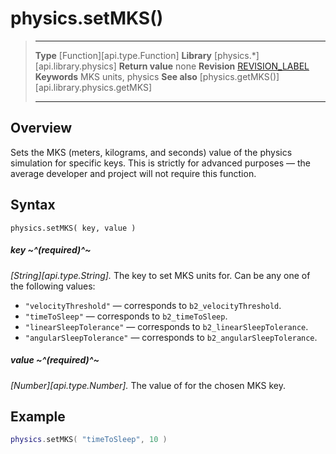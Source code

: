 
# physics.setMKS()

> --------------------- ------------------------------------------------------------------------------------------
> __Type__              [Function][api.type.Function]
> __Library__           [physics.*][api.library.physics]
> __Return value__      none
> __Revision__          [REVISION_LABEL](REVISION_URL)
> __Keywords__          MKS units, physics
> __See also__          [physics.getMKS()][api.library.physics.getMKS]
> --------------------- ------------------------------------------------------------------------------------------


## Overview

Sets the MKS (meters, kilograms, and seconds) value of the physics simulation for specific keys. This is strictly for advanced purposes — the average developer and project will not require this function.

## Syntax

	physics.setMKS( key, value )

##### key ~^(required)^~
_[String][api.type.String]._ The key to set MKS units for. Can be any one of the following values:

* `"velocityThreshold"` — corresponds to `b2_velocityThreshold`.
* `"timeToSleep"` — corresponds to `b2_timeToSleep`.
* `"linearSleepTolerance"` — corresponds to `b2_linearSleepTolerance`.
* `"angularSleepTolerance"` — corresponds to `b2_angularSleepTolerance`.

##### value ~^(required)^~
_[Number][api.type.Number]._ The value of for the chosen MKS key.


## Example

``````lua
physics.setMKS( "timeToSleep", 10 )
``````